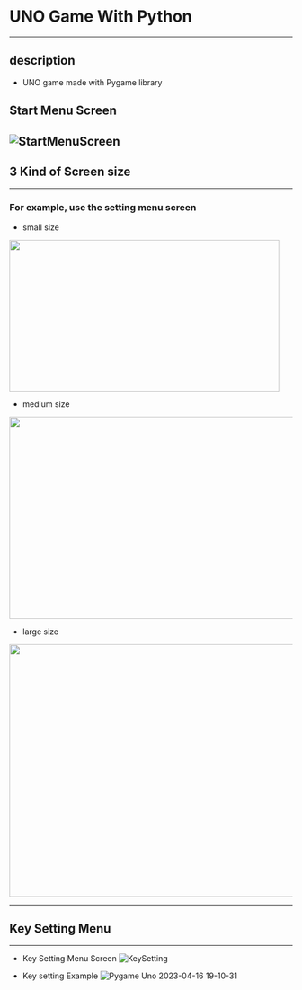 # UNO Game With Python
-------------------------
## description
- UNO game made with Pygame library

Start Menu Screen
-------------------------
![StartMenuScreen](https://user-images.githubusercontent.com/42289726/232302391-fa6d41cc-36e8-4ea2-b11d-0dfae2ec1a31.png)
-------------------------

## 3 Kind of Screen size
-------------------------

### For example, use the setting menu screen

- small size
<img src=https://user-images.githubusercontent.com/42289726/232302423-58b1ca85-0c84-400f-9f1e-beaf1add180c.png width="480" height="270"/>



- medium size
<img src=https://user-images.githubusercontent.com/42289726/232302427-021ac335-187b-43e5-a417-4a5d2681fb34.png width="640" height="360"/>



- large size
<img src=https://user-images.githubusercontent.com/42289726/232302429-f0a01e5b-ce5b-4963-9eaf-04d732226d34.png width="800" height="450"/>


--------------------------

## Key Setting Menu
------------------------

- Key Setting Menu Screen
![KeySetting](https://user-images.githubusercontent.com/42289726/232302434-2f1acec4-c207-493d-b3a7-f1d119869c3c.png)


- Key setting Example
![Pygame Uno 2023-04-16 19-10-31](https://user-images.githubusercontent.com/42289726/232302150-a034bfde-9a7a-48ac-afa0-6bb3a3c55b96.gif)
